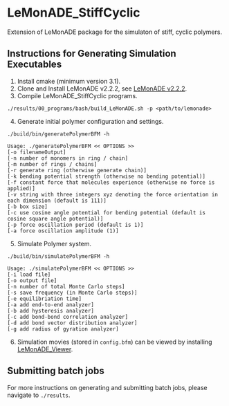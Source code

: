 # LeMonADE_StiffCyclic
Extension of LeMonADE package for the simulaton of stiff, cyclic polymers.

## Instructions for Generating Simulation Executables
1. Install cmake (minimum version 3.1).
2. Clone and Install LeMonADE v2.2.2, see [LeMonADE v2.2.2](https://github.com/LeMonADE-project/LeMonADE/tree/v2.2.2).
3. Compile LeMonADE_StiffCyclic programs.
```
./results/00_programs/bash/build_LeMonADE.sh -p <path/to/lemonade>
```
4. Generate initial polymer configuration and settings.
```
./build/bin/generatePolymerBFM -h

Usage: ./generatePolymerBFM << OPTIONS >> 
[-o filenameOutput] 
[-n number of monomers in ring / chain] 
[-m number of rings / chains] 
[-r generate ring (otherwise generate chain)] 
[-k bending potential strength (otherwise no bending potential)] 
[-f constant force that molecules experience (otherwise no force is applied)] 
[-v string with three integers xyz denoting the force orientation in each dimension (default is 111)] 
[-b box size]
[-c use cosine angle potential for bending potential (default is cosine square angle potential)]
[-p force oscillation period (default is 1)]
[-a force oscillation amplitude (1)]

```
5. Simulate Polymer system.
```
./build/bin/simulatePolymerBFM -h

Usage: ./simulatePolymerBFM << OPTIONS >> 
[-i load file] 
[-o output file] 
[-n number of total Monte Carlo steps] 
[-s save frequency (in Monte Carlo steps)]
[-e equilibriation time]
[-a add end-to-end analyzer]
[-b add hysteresis analyzer]
[-c add bond-bond correlation analyzer]
[-d add bond vector distribution analyzer]
[-g add radius of gyration analyzer]

```
6. Simulation movies (stored in `config.bfm`) can be viewed by installing [LeMonADE_Viewer](https://github.com/LeMonADE-project/LeMonADE-Viewer).
## Submitting batch jobs
For more instructions on generating and submitting batch jobs, please navigate to `./results`.
